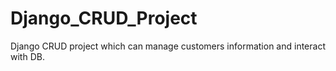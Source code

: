 # Django_CRUD_Project

Django CRUD project which can manage customers information  and interact with DB.

